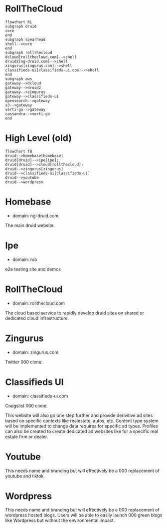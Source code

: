 # RollTheCloud

```mermaid
flowchart RL
subgraph druid
core
end
subgraph spearhead
shell-->core
end
subgraph rollthecloud
dcloud[rollthecloud.com]-->shell
druid2[ng-druid.com]-->shell
zingurus[zingurus.com]-->shell
classifieds-ui[classifieds-ui.com]-->shell
end
subgraph aws
gateway-->dcloud
gateway-->druid2
gateway-->zingurus
gateway-->classifieds-ui
opensearch-->gateway
s3-->gateway
verti-go-->gateway
cassandra-->verti-go
end
```



# High Level (old)

```mermaid
flowchart TB
druid-->homebase[homebase]
druid[druid]-->ipe[ipe];
druid[druid]-->cloud[rollthecloud];
druid-->zingurus[zingurus]
druid-->classifieds-ui[classifieds-ui]
druid-->youtube
druid-->wordpress
```
# Homebase

* domain: ng-druid.com

The main druid website.

# Ipe

* domain: n/a

e2e testing site and demos

# RollTheCloud

* domain: rollthecloud.com

The cloud based service to rapidly develop druid sites on shared or dedicated cloud infrastructure.

# Zingurus

* domain: zingurus.com

Twitter 000 clone.


# Classifieds UI

* domain: classifieds-ui.com

Craigslist 000 clone.

This website will also go one step further and provide derivitive ad sites based on specific contexts like realestate, autos, etc. Content type system will be implemented to change data requires for specific ad types. Profiles can also be created to create dedicated ad websites like for a specific real estate firm or dealer.

# Youtube

This needs name and branding but will effectively be a 000 replacement of youtube and tiktok.

# Wordpress

This needs name and branding but will effectively be a 000 replacement of wordpress hosted blogs. Users will be able to easily launch 000 green blogs like Wordpress but without the environmental impact.
